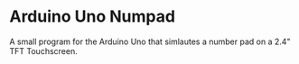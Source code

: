 # Arduino Uno Numpad
A small program for the Arduino Uno that simlautes a number pad on a 2.4" TFT Touchscreen.
